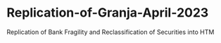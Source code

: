 # Replication-of-Granja-April-2023
Replication of Bank Fragility and Reclassification of Securities into HTM


